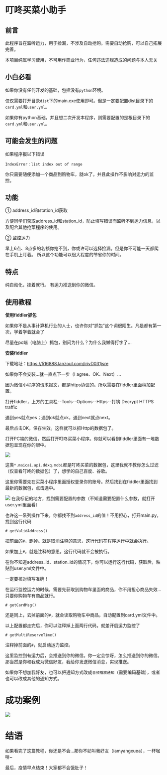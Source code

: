 # 叮咚买菜小助手

## 前言
此程序旨在监听运力，用于捡漏，不涉及自动抢购。需要自动抢购，可以自己拓展完善。

本项目纯属学习使用，不可用作商业行为，任何违法违规造成的问题与本人无关

## 小白必看

如果你没有任何开发的基础，包括没有`python`环境。

仅仅需要打开目录`dist`下的main.exe使用即可。但是一定要配置dist目录下的`card.yml`和`user.yml`。

如果你有python基础，并且想二次开发本程序，则需要配置的是根目录下的`card.yml`和`user.yml`。

## 可能会发生的问题

如果程序报以下错误

```
IndexError：list index out of range
```

你只需要随便添加一个商品到购物车，就ok了。并且此操作不影响对运力的监控。

## 功能

① address_id和station_id获取

方便同学们获取address_id和station_id，防止填写错误而监听不到运力信息，以及配合其他抢菜程序的使用。

② 监控运力

早上6点、8点多的名额你抢不到，你或许可以选择捡漏。但是你不可能一天都爬在手机上盯着。
所以这个功能可以很大程度的节省你的时间。

## 特点

纯自动化，挂着就行。
有运力推送到你的微信。

## 使用教程

**使用fiddler抓包**

如果你不是从事计算机行业的人士，也许你对“抓包”这个词很陌生。凡是都有第一次，学着学着就会了

尽量在pc端（电脑上）抓包，别问为什么？为什么我懒得打字了...

**安装fiddler**

下载地址：https://516888.lanzoul.com/irivD031jsre

如果你不会安装...就一直点下一步（I agree、OK、Next）...

因为微信小程序的请求报文，都是https协议的。所以需要在fiddler里面稍加配置。

打开fiddler，上方的工具栏--Tools--Options--Https--打钩 Decrypt HTTPS traffic

遇到yes就点yes；遇到ok就点ok，遇到next就点next。

最后点击OK，保存生效。这样就可以抓Http的数据包了。

打开PC端的微信，然后打开叮咚买菜小程序。你就可以看到fiddler里面有一堆数据包呈现在你的眼中。

![](./source/20220413143047.png)

这类`*.maicai.api.ddxq.mobi`都是叮咚买菜的数据包，这里我就不教你怎么过滤（仅查看叮咚的数据包）了，想学的自己百度、谷歌。

这里你需要先在买菜小程序里面授权登录你的账号。然后找到在fiddler里面找到最新的数据包，点击选中。

![](./source/20220413143932.png)
在我标记的地方，找到需要配置的参数（不知道需要配置什么参数，就打开user.yml里面看）

也许这一系列操作下来，你都找不到`address_id`的值！不用担心，打开main.py，找到这行代码

```
# getValidAddress()
```

把前面的`#`，删掉。就是取消注释的意思，这行代码在程序运行中就会执行。

如果加上`#`，就是注释的意思。这行代码就不会被执行。

在你不知道address_id、station_id的情况下，你可以运行这行代码，获取后，粘贴到user.yml文件中。

一定要核对填写准确！

在运行监控运力的时候，需要先获取到购物车里面的商品，你不用担心商品失效...只要你购物车有商品就行。

```
# getCardMsg()
```

还是同上，去掉前面的`#`，就会读取购物车中商品，自动配置到card.yml文件中。

以上配置都走完后，你可以注释掉上面两行代码，就差开启运力监控了
 
```
# getMultiReserveTime()
```

注释掉前面的`#`，就启动运力监控。

这里监控到有运力后，会推送到你的微信。你一定会惊讶，怎么推送到你的微信。那当然是你和我成为微信好友，我给你发送微信消息，实现推送。

如果你不想加我好友，也可以把通知方式改成`音频播放通知`（需要编码基础），或者也可以改成其他的通知方式。

# 成功案例
![](./source/20220413145314.png)

# 结语

如果看完了这篇教程，你还是不会...那你不妨叫我好友（iamyangxuea），一杯咖啡~

最后，疫情早点结束！大家都不会饿肚子！